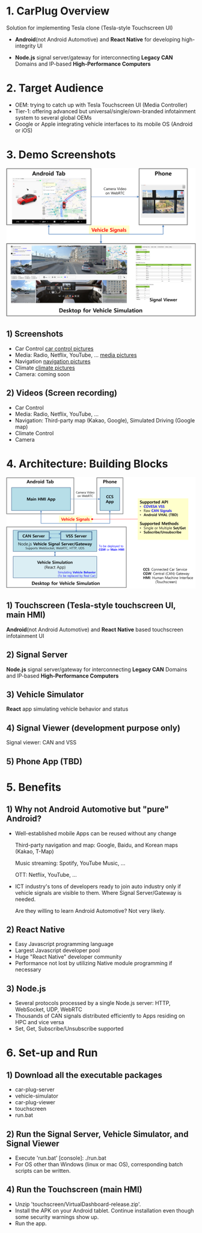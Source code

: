 # 1. CarPlug Overview
Solution for implementing Tesla clone (Tesla-style Touchscreen UI)
- **Android**(not Android Automotive) and **React Native** for developing high-integrity UI

- **Node.js** signal server/gateway for interconnecting **Legacy CAN** Domains and IP-based **High-Performance Computers**


# 2. Target Audience
- OEM: trying to catch up with Tesla Touchscreen UI (Media Controller)
- Tier-1: offering advanced but universal/single/own-branded infotainment system to several global OEMs
- Google or Apple integrating vehicle interfaces to its mobile OS (Android or iOS)


# 3. Demo Screenshots
![the demo picture](carplug_prototyping.png)

## 1) Screenshots
- Car Control [car control pictures](demo/screenshots/01_Dashboard_CarControl/car_control.md)
- Media: Radio, Netflix, YouTube, ... [media pictures](demo/screenshots/02_Dashboard_Media/media.md)
- Navigation [navigation pictures](demo/screenshots/03_Dashboard_Navigation/navigation.md)
- Climate [climate pictures](demo/screenshots/04_Dashboard_Climate/climate.md)
- Camera: coming soon
## 2) Videos (Screen recording)
- Car Control
- Media: Radio, Netflix, YouTube, ...
- Navigation: Third-party map (Kakao, Google), Simulated Driving (Google map)
- Climate Control
- Camera

# 4. Architecture: Building Blocks
![Overall Architecture](carplug_architecture.png)

## 1) Touchscreen (Tesla-style touchscreen UI, main HMI)
**Android**(not Android Automotive) and **React Native** based touchscreen infotainment UI

## 2) Signal Server
**Node.js** signal server/gateway for interconnecting **Legacy CAN** Domains and IP-based **High-Performance Computers**

## 3) Vehicle Simulator
**React** app simulating vehicle behavior and status

## 4) Signal Viewer (development purpose only)
Signal viewer: CAN and VSS

## 5) Phone App (TBD)

# 5. Benefits
## 1) Why not Android Automotive but "pure" Android?
- Well-established mobile Apps can be reused without any change

  Third-party navigation and map: Google, Baidu, and Korean maps (Kakao, T-Map)

  Music streaming: Spotify, YouTube Music, ...

  OTT: Netflix, YouTube, ...
- ICT industry's tons of developers ready to join auto industry only if vehicle signals are visible to them. Where Signal Server/Gateway is needed.

  Are they willing to learn Android Automotive? Not very likely.
## 2) React Native
- Easy Javascript programming language
- Largest Javascript developer pool
- Huge "React Native" developer community
- Performance not lost by utilizing Native module programming if necessary
## 3) Node.js
- Several protocols processed by a single Node.js server: HTTP, WebSocket, UDP, WebRTC
- Thousands of CAN signals distributed efficiently to Apps residing on HPC and vice versa
- Set, Get, Subscribe/Unsubscribe supported


# 6. Set-up and Run
## 1) Download all the executable packages
- car-plug-server
- vehicle-simulator
- car-plug-viewer
- touchscreen
- run.bat
## 2) Run the Signal Server, Vehicle Simulator, and Signal Viewer
- Execute 'run.bat' [console]: ./run.bat
- For OS other than Windows (linux or mac OS), corresponding batch scripts can be written.
## 4) Run the Touchscreen (main HMI)
- Unzip 'touchscreen/VirtualDashboard-release.zip'.
- Install the APK on your Android tablet. Continue installation even though some security warnings show up.
- Run the app.
